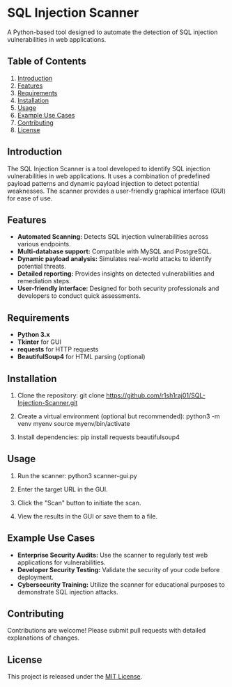 # SQL Injection Scanner

A Python-based tool designed to automate the detection of SQL injection vulnerabilities in web applications.

## Table of Contents

1. [Introduction](#introduction)
2. [Features](#features)
3. [Requirements](#requirements)
4. [Installation](#installation)
5. [Usage](#usage)
6. [Example Use Cases](#example-use-cases)
7. [Contributing](#contributing)
8. [License](#license)

## Introduction

The SQL Injection Scanner is a tool developed to identify SQL injection vulnerabilities in web applications. It uses a combination of predefined payload patterns and dynamic payload injection to detect potential weaknesses. The scanner provides a user-friendly graphical interface (GUI) for ease of use.

## Features

- **Automated Scanning:** Detects SQL injection vulnerabilities across various endpoints.
- **Multi-database support:** Compatible with MySQL and PostgreSQL.
- **Dynamic payload analysis:** Simulates real-world attacks to identify potential threats.
- **Detailed reporting:** Provides insights on detected vulnerabilities and remediation steps.
- **User-friendly interface:** Designed for both security professionals and developers to conduct quick assessments.

## Requirements

- **Python 3.x**
- **Tkinter** for GUI
- **requests** for HTTP requests
- **BeautifulSoup4** for HTML parsing (optional)

## Installation

1. Clone the repository:
git clone https://github.com/r1sh1raj01/SQL-Injection-Scanner.git


2. Create a virtual environment (optional but recommended):
python3 -m venv myenv
source myenv/bin/activate


3. Install dependencies:
pip install requests beautifulsoup4


## Usage

1. Run the scanner:
python3 scanner-gui.py


2. Enter the target URL in the GUI.
3. Click the "Scan" button to initiate the scan.
4. View the results in the GUI or save them to a file.

## Example Use Cases

- **Enterprise Security Audits:** Use the scanner to regularly test web applications for vulnerabilities.
- **Developer Security Testing:** Validate the security of your code before deployment.
- **Cybersecurity Training:** Utilize the scanner for educational purposes to demonstrate SQL injection attacks.

## Contributing

Contributions are welcome! Please submit pull requests with detailed explanations of changes.

## License

This project is released under the [MIT License](https://opensource.org/licenses/MIT).
